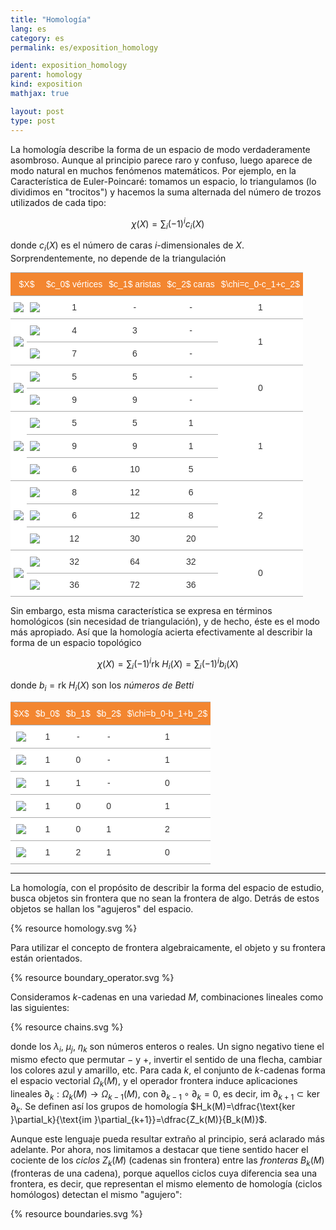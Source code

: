 ```yaml
---
title: "Homología"
lang: es
category: es
permalink: es/exposition_homology

ident: exposition_homology
parent: homology
kind: exposition
mathjax: true

layout: post
type: post
---
```


La homología describe la forma de un espacio de modo verdaderamente asombroso. Aunque al principio parece raro y confuso, luego aparece de modo natural en muchos fenómenos matemáticos. Por ejemplo, en la Característica de Euler-Poincaré: tomamos un espacio, lo triangulamos (lo dividimos en "trocitos") y hacemos la suma alternada del número de trozos utilizados de cada tipo:

$$\chi(X)=\sum_i (-1)^i c_i(X)$$

donde $c_i(X)$ es el número de caras $i$-dimensionales de $X$. Sorprendentemente, no depende de la triangulación

<style type="text/css">
.tg  {border-collapse:collapse;border-spacing:0;border-color:#aaa;margin:0px auto;}
.tg td{font-family:Arial, sans-serif;font-size:14px;padding:10px 5px;border-style:solid;border-width:0px;overflow:hidden;word-break:normal;border-color:#aaa;color:#333;background-color:#fff;border-top-width:1px;border-bottom-width:1px;}
.tg th{font-family:Arial, sans-serif;font-size:14px;font-weight:normal;padding:10px 5px;border-style:solid;border-width:0px;overflow:hidden;word-break:normal;border-color:#aaa;color:#fff;background-color:#f38630;border-top-width:1px;border-bottom-width:1px;}
.tg .tg-s6z2{text-align:center}
</style>
<table class="tg">
  <tr>
    <th class="tg-s6z2" colspan="2">$X$</th>
    <th class="tg-s6z2">$c_0$ vértices</th>
    <th class="tg-s6z2">$c_1$ aristas</th>
    <th class="tg-s6z2">$c_2$ caras</th>
    <th class="tg-s6z2">$\chi=c_0-c_1+c_2$</th>
  </tr>
  <tr>
    <td class="tg-s6z2"><img src="/images/images/point.svg"></td>
    <td class="tg-s6z2"><img src="/images/images/point.svg"></td>
    <td class="tg-s6z2">1</td>
    <td class="tg-s6z2">-</td>
    <td class="tg-s6z2">-</td>
    <td class="tg-s6z2">1</td>
  </tr>
  <tr>
    <td class="tg-s6z2" rowspan="2"><img src="/images/images/curve.svg"></td>
    <td class="tg-s6z2"><img src="/images/images/curve_4.svg"></td>
    <td class="tg-s6z2">4</td>
    <td class="tg-s6z2">3</td>
    <td class="tg-s6z2">-</td>
    <td class="tg-s6z2" rowspan="2">1</td>
  </tr>
  <tr>
    <td class="tg-s6z2"><img src="/images/images/curve_7.svg"></td>
    <td class="tg-s6z2">7</td>
    <td class="tg-s6z2">6</td>
    <td class="tg-s6z2">-</td>
  </tr>
  <tr>
    <td class="tg-s6z2" rowspan="2"><img src="/images/images/circ.svg"></td>
    <td class="tg-s6z2"><img src="/images/images/circ_5.svg"></td>
    <td class="tg-s6z2">5</td>
    <td class="tg-s6z2">5</td>
    <td class="tg-s6z2">-</td>
    <td class="tg-s6z2" rowspan="2">0</td>
  </tr>
  <tr>
    <td class="tg-s6z2"><img src="/images/images/circ_9.svg"></td>
    <td class="tg-s6z2">9</td>
    <td class="tg-s6z2">9</td>
    <td class="tg-s6z2">-</td>
  </tr>
  <tr>
    <td class="tg-s6z2" rowspan="3"><img src="/images/images/disc.svg"></td>
    <td class="tg-s6z2"><img src="/images/images/disc_5.svg"></td>
    <td class="tg-s6z2">5</td>
    <td class="tg-s6z2">5</td>
    <td class="tg-s6z2">1</td>
    <td class="tg-s6z2" rowspan="3">1</td>
  </tr>
  <tr>
    <td class="tg-s6z2"><img src="/images/images/disc_9.svg"></td>
    <td class="tg-s6z2">9</td>
    <td class="tg-s6z2">9</td>
    <td class="tg-s6z2">1</td>
  </tr>
  <tr>
    <td class="tg-s6z2"><img src="/images/images/disc_5c.svg"></td>
    <td class="tg-s6z2">6</td>
    <td class="tg-s6z2">10</td>
    <td class="tg-s6z2">5</td>
  </tr>
  <tr>
    <td class="tg-s6z2" rowspan="3"><img src="/images/images/sphere_ep.svg"></td>
    <td class="tg-s6z2"><img src="/images/images/cube_ep.svg"></td>
    <td class="tg-s6z2">8</td>
    <td class="tg-s6z2">12</td>
    <td class="tg-s6z2">6</td>
    <td class="tg-s6z2" rowspan="3">2</td>
  </tr>
  <tr>
    <td class="tg-s6z2"><img src="/images/images/oct_ep.svg"></td>
    <td class="tg-s6z2">6</td>
    <td class="tg-s6z2">12</td>
    <td class="tg-s6z2">8</td>
  </tr>
  <tr>
    <td class="tg-s6z2"><img src="/images/images/icos_ep.svg"></td>
    <td class="tg-s6z2">12</td>
    <td class="tg-s6z2">30</td>
    <td class="tg-s6z2">20</td>
  </tr>
  <tr>
    <td class="tg-s6z2" rowspan="2"><img src="/images/images/torus_ep.svg"></td>
    <td class="tg-s6z2"><img src="/images/images/torus_cub_ep.svg"></td>
    <td class="tg-s6z2">32</td>
    <td class="tg-s6z2">64</td>
    <td class="tg-s6z2">32</td>
    <td class="tg-s6z2" rowspan="2">0</td>
  </tr>
  <tr>
    <td class="tg-s6z2"><img src="/images/images/torus_6_ep.svg"></td>
    <td class="tg-s6z2">36</td>
    <td class="tg-s6z2">72</td>
    <td class="tg-s6z2">36</td>
  </tr>
</table>

Sin embargo, esta misma característica se expresa en términos homológicos (sin necesidad de triangulación), y de hecho, éste es el modo más apropiado. Así que la homología acierta efectivamente al describir la forma de un espacio topológico

$$\chi(X)=\sum_i (-1)^i \text{rk }H_i(X)=\sum_i (-1)^i b_i(X)$$

donde $b_i=\text{rk }H_i(X)$ son los *números de Betti*

<style type="text/css">
.tg  {border-collapse:collapse;border-spacing:0;border-color:#aaa;margin:0px auto;}
.tg td{font-family:Arial, sans-serif;font-size:14px;padding:10px 5px;border-style:solid;border-width:0px;overflow:hidden;word-break:normal;border-color:#aaa;color:#333;background-color:#fff;border-top-width:1px;border-bottom-width:1px;}
.tg th{font-family:Arial, sans-serif;font-size:14px;font-weight:normal;padding:10px 5px;border-style:solid;border-width:0px;overflow:hidden;word-break:normal;border-color:#aaa;color:#fff;background-color:#f38630;border-top-width:1px;border-bottom-width:1px;}
.tg .tg-s6z2{text-align:center}
</style>
<table class="tg">
  <tr>
    <th class="tg-s6z2">$X$</th>
    <th class="tg-s6z2">$b_0$</th>
    <th class="tg-s6z2">$b_1$</th>
    <th class="tg-s6z2">$b_2$</th>
    <th class="tg-s6z2">$\chi=b_0-b_1+b_2$</th>
  </tr>
  <tr>
    <td class="tg-s6z2"><img src="/images/images/point.svg"></td>
    <td class="tg-s6z2">1</td>
    <td class="tg-s6z2">-</td>
    <td class="tg-s6z2">-</td>
    <td class="tg-s6z2">1</td>
  </tr>
  <tr>
    <td class="tg-s6z2"><img src="/images/images/curve.svg"></td>
    <td class="tg-s6z2">1</td>
    <td class="tg-s6z2">0</td>
    <td class="tg-s6z2">-</td>
    <td class="tg-s6z2">1</td>
  </tr>
  <tr>
    <td class="tg-s6z2"><img src="/images/images/circ.svg"></td>
    <td class="tg-s6z2">1</td>
    <td class="tg-s6z2">1</td>
    <td class="tg-s6z2">-</td>
    <td class="tg-s6z2">0</td>
  </tr>
  <tr>
    <td class="tg-s6z2"><img src="/images/images/disc.svg"></td>
    <td class="tg-s6z2">1</td>
    <td class="tg-s6z2">0</td>
    <td class="tg-s6z2">0</td>
    <td class="tg-s6z2">1</td>
  </tr>
  <tr>
    <td class="tg-s6z2"><img src="/images/images/sphere_ep.svg"></td>
    <td class="tg-s6z2">1</td>
    <td class="tg-s6z2">0</td>
    <td class="tg-s6z2">1</td>
    <td class="tg-s6z2">2</td>
  </tr>
  <tr>
    <td class="tg-s6z2"><img src="/images/images/torus_ep.svg"></td>
    <td class="tg-s6z2">1</td>
    <td class="tg-s6z2">2</td>
    <td class="tg-s6z2">1</td>
    <td class="tg-s6z2">0</td>
  </tr>
</table>

-----------------

La homología, con el propósito de describir la forma del espacio de estudio, busca objetos sin frontera que no sean la frontera de algo. Detrás de estos objetos se hallan los "agujeros" del espacio.

{% resource homology.svg %}

Para utilizar el concepto de frontera algebraicamente, el objeto y su frontera están orientados.

{% resource boundary_operator.svg %}

Consideramos $k$-cadenas en una variedad $M$, combinaciones lineales como las siguientes:

{% resource chains.svg %}

donde los $\lambda_i$, $\mu_j$, $\eta_k$ son números enteros o reales. Un signo negativo tiene el mismo efecto que permutar $-$ y $+$, invertir el sentido de una flecha, cambiar los colores azul y amarillo, etc. Para cada $k$, el conjunto de $k$-cadenas forma el espacio vectorial $\Omega_k(M)$, y el operador frontera induce aplicaciones lineales $\partial_k:\Omega_k(M)\longrightarrow \Omega_{k-1}(M)$, con $\partial_{k-1}\circ\partial_k=0$, es decir, $\text{im }\partial_{k+1} \subset\text{ker }\partial_k$. Se definen así los grupos de homología $H_k(M)=\dfrac{\text{ker }\partial_k}{\text{im }\partial_{k+1}}=\dfrac{Z_k(M)}{B_k(M)}$.

Aunque este lenguaje pueda resultar extraño al principio, será aclarado más adelante. Por ahora, nos limitamos a destacar que tiene sentido hacer el cociente de los <i>ciclos</i> $Z_k(M)$ (cadenas sin frontera) entre las <i>fronteras</i> $B_k(M)$ (fronteras de una cadena), porque aquellos ciclos cuya diferencia sea una frontera, es decir, que representan el mismo elemento de homología (ciclos homólogos) detectan el mismo "agujero":

{% resource boundaries.svg %}